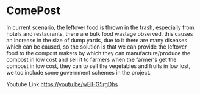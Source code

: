 # ComePost

In current scenario, the leftover food is thrown in the trash, especially from hotels and restaurants, there are bulk food wastage observed,
this causes an increase in the size of dump yards, due to it there are many diseases which can be caused, 
so the solution is that we can provide the leftover food to the compost makers by which they can manufacture/produce the compost in low cost and sell it to farmers when the farmer's get the compost in low cost,
they can to sell the vegetables and fruits in low lost, we too include some government schemes in the project.

Youtube Link
https://youtu.be/wEiHG5rgDhs
